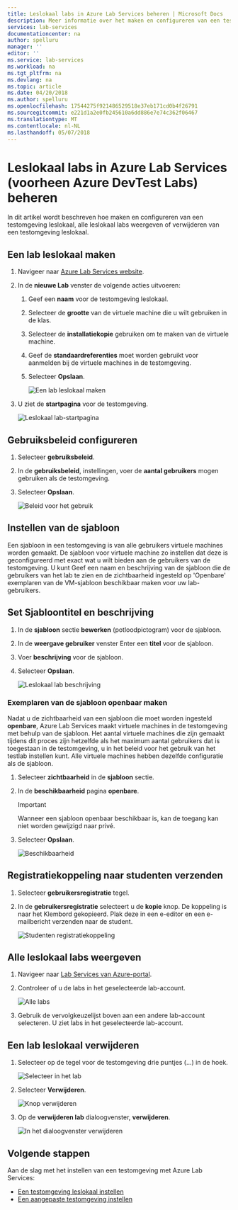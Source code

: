 ```yaml
---
title: Leslokaal labs in Azure Lab Services beheren | Microsoft Docs
description: Meer informatie over het maken en configureren van een testomgeving leslokaal, weergeven van alle de leslokaal labs gedeeld de registratie te koppelen met een lab-gebruiker of verwijderen van een testomgeving.
services: lab-services
documentationcenter: na
author: spelluru
manager: ''
editor: ''
ms.service: lab-services
ms.workload: na
ms.tgt_pltfrm: na
ms.devlang: na
ms.topic: article
ms.date: 04/20/2018
ms.author: spelluru
ms.openlocfilehash: 17544275f921486529518e37eb171cd0b4f26791
ms.sourcegitcommit: e221d1a2e0fb245610a6dd886e7e74c362f06467
ms.translationtype: MT
ms.contentlocale: nl-NL
ms.lasthandoff: 05/07/2018
---
```

# <a name="manage-classroom-labs-in-azure-lab-services-formerly-azure-devtest-labs"></a>Leslokaal labs in Azure Lab Services (voorheen Azure DevTest Labs) beheren
In dit artikel wordt beschreven hoe maken en configureren van een testomgeving leslokaal, alle leslokaal labs weergeven of verwijderen van een testomgeving leslokaal.

## <a name="create-a-classroom-lab"></a>Een lab leslokaal maken

1. Navigeer naar [Azure Lab Services website](https://labs.azure.com).
2. In de **nieuwe Lab** venster de volgende acties uitvoeren: 
    1. Geef een **naam** voor de testomgeving leslokaal. 
    2. Selecteer de **grootte** van de virtuele machine die u wilt gebruiken in de klas.
    3. Selecteer de **installatiekopie** gebruiken om te maken van de virtuele machine.
    4. Geef de **standaardreferenties** moet worden gebruikt voor aanmelden bij de virtuele machines in de testomgeving.
    7. Selecteer **Opslaan**.

        ![Een lab leslokaal maken](./media/how-to-manage-classroom-labs/new-lab-window.png)
1. U ziet de **startpagina** voor de testomgeving. 
    
    ![Leslokaal lab-startpagina](./media/how-to-manage-classroom-labs/classroom-lab-home-page.png)

## <a name="configure-usage-policy"></a>Gebruiksbeleid configureren

1. Selecteer **gebruiksbeleid**. 
2. In de **gebruiksbeleid**, instellingen, voer de **aantal gebruikers** mogen gebruiken als de testomgeving.
3. Selecteer **Opslaan**. 

    ![Beleid voor het gebruik](./media/how-to-manage-classroom-labs/usage-policy-settings.png)

## <a name="set-up-the-template"></a>Instellen van de sjabloon
Een sjabloon in een testomgeving is van alle gebruikers virtuele machines worden gemaakt. De sjabloon voor virtuele machine zo instellen dat deze is geconfigureerd met exact wat u wilt bieden aan de gebruikers van de testomgeving. U kunt Geef een naam en beschrijving van de sjabloon die de gebruikers van het lab te zien en de zichtbaarheid ingesteld op 'Openbare' exemplaren van de VM-sjabloon beschikbaar maken voor uw lab-gebruikers.  

## <a name="set-template-title-and-description"></a>Set Sjabloontitel en beschrijving
1. In de **sjabloon** sectie **bewerken** (potloodpictogram) voor de sjabloon. 
2. In de **weergave gebruiker** venster Enter een **titel** voor de sjabloon.
3. Voer **beschrijving** voor de sjabloon.
4. Selecteer **Opslaan**.

    ![Leslokaal lab beschrijving](./media/how-to-manage-classroom-labs/lab-description.png)

### <a name="make-instances-of-the-template-public"></a>Exemplaren van de sjabloon openbaar maken 
Nadat u de zichtbaarheid van een sjabloon die moet worden ingesteld **openbare**, Azure Lab Services maakt virtuele machines in de testomgeving met behulp van de sjabloon. Het aantal virtuele machines die zijn gemaakt tijdens dit proces zijn hetzelfde als het maximum aantal gebruikers dat is toegestaan in de testomgeving, u in het beleid voor het gebruik van het testlab instellen kunt. Alle virtuele machines hebben dezelfde configuratie als de sjabloon.  

1. Selecteer **zichtbaarheid** in de **sjabloon** sectie. 
2. In de **beschikbaarheid** pagina **openbare**.
    
    > [!IMPORTANT]
    > Wanneer een sjabloon openbaar beschikbaar is, kan de toegang kan niet worden gewijzigd naar privé. 
3. Selecteer **Opslaan**.

    ![Beschikbaarheid](./media/how-to-manage-classroom-labs/public-access.png)

## <a name="send-registration-link-to-students"></a>Registratiekoppeling naar studenten verzenden

1. Selecteer **gebruikersregistratie** tegel.
2. In de **gebruikersregistratie** selecteert u de **kopie** knop. De koppeling is naar het Klembord gekopieerd. Plak deze in een e-editor en een e-mailbericht verzenden naar de student. 

    ![Studenten registratiekoppeling](./media/how-to-manage-classroom-labs/registration-link.png)

## <a name="view-all-classroom-labs"></a>Alle leslokaal labs weergeven
1. Navigeer naar [Lab Services van Azure-portal](https://labs.azure.com).
2. Controleer of u de labs in het geselecteerde lab-account. 

    ![Alle labs](./media/how-to-manage-classroom-labs/all-labs.png)
3. Gebruik de vervolgkeuzelijst boven aan een andere lab-account selecteren. U ziet labs in het geselecteerde lab-account. 

## <a name="delete-a-classroom-lab"></a>Een lab leslokaal verwijderen
1. Selecteer op de tegel voor de testomgeving drie puntjes (...) in de hoek. 

    ![Selecteer in het lab](./media/how-to-manage-classroom-labs/select-three-dots.png)
2. Selecteer **Verwijderen**. 

    ![Knop verwijderen](./media/how-to-manage-classroom-labs/delete-button.png)
3. Op de **verwijderen lab** dialoogvenster, **verwijderen**. 

    ![In het dialoogvenster verwijderen](./media/how-to-manage-classroom-labs/delete-lab-dialog-box.png)
 

## <a name="next-steps"></a>Volgende stappen
Aan de slag met het instellen van een testomgeving met Azure Lab Services:

- [Een testomgeving leslokaal instellen](how-to-manage-classroom-labs.md)
- [Een aangepaste testomgeving instellen](tutorial-create-custom-lab.md)

